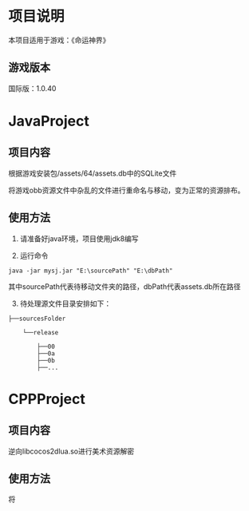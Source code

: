 # 

# 项目说明

本项目适用于游戏：《命运神界》

## 游戏版本
国际版：1.0.40

# JavaProject

## 项目内容

根据游戏安装包/assets/64/assets.db中的SQLite文件

将游戏obb资源文件中杂乱的文件进行重命名与移动，变为正常的资源排布。

## 使用方法
1. 请准备好java环境，项目使用jdk8编写

2. 运行命令

`java -jar mysj.jar "E:\sourcePath" "E:\dbPath"`

其中sourcePath代表待移动文件夹的路径，dbPath代表assets.db所在路径

3. 待处理源文件目录安排如下：

```
├──sourcesFolder

    └──release

        ├──00
        ├──0a
        ├──0b
        ├──...
```

# CPPProject

## 项目内容

逆向libcocos2dlua.so进行美术资源解密

## 使用方法

将
